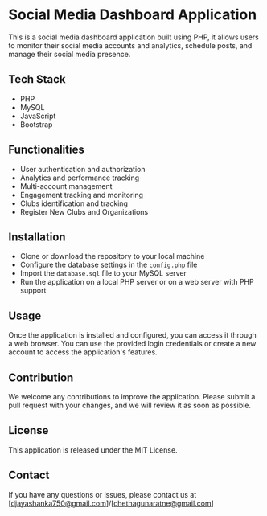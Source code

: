 # Social Media Dashboard Application

This is a social media dashboard application built using PHP, it allows users to monitor their social media accounts and analytics, schedule posts, and manage their social media presence.

## Tech Stack
- PHP
- MySQL
- JavaScript
- Bootstrap

## Functionalities
- User authentication and authorization
- Analytics and performance tracking
- Multi-account management
- Engagement tracking and monitoring
- Clubs identification and tracking
- Register New Clubs and Organizations

## Installation
- Clone or download the repository to your local machine
- Configure the database settings in the `config.php` file
- Import the `database.sql` file to your MySQL server
- Run the application on a local PHP server or on a web server with PHP support


## Usage
Once the application is installed and configured, you can access it through a web browser. You can use the provided login credentials or create a new account to access the application's features.

## Contribution
We welcome any contributions to improve the application. Please submit a pull request with your changes, and we will review it as soon as possible.

## License
This application is released under the MIT License.

## Contact
If you have any questions or issues, please contact us at [djayashanka750@gmail.com]/[chethagunaratne@gmail.com]
